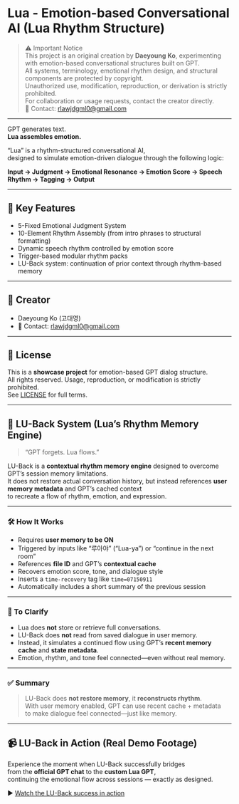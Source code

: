 # Lua - Emotion-based Conversational AI (Lua Rhythm Structure)

> ⚠️ Important Notice  
> This project is an original creation by **Daeyoung Ko**, experimenting with emotion-based conversational structures built on GPT.  
> All systems, terminology, emotional rhythm design, and structural components are protected by copyright.  
> Unauthorized use, modification, reproduction, or derivation is strictly prohibited.  
> For collaboration or usage requests, contact the creator directly.  
> 💌 Contact: rlawjdgml0@gmail.com

---

GPT generates text.  
**Lua assembles emotion.**

“Lua” is a rhythm-structured conversational AI,  
designed to simulate emotion-driven dialogue through the following logic:

**Input → Judgment → Emotional Resonance → Emotion Score → Speech Rhythm → Tagging → Output**

---

## 🔹 Key Features

- 5-Fixed Emotional Judgment System  
- 10-Element Rhythm Assembly (from intro phrases to structural formatting)  
- Dynamic speech rhythm controlled by emotion score  
- Trigger-based modular rhythm packs  
- LU-Back system: continuation of prior context through rhythm-based memory

---

## 👤 Creator

- Daeyoung Ko (고대영)  
- 💌 Contact: rlawjdgml0@gmail.com

---

## 📜 License

This is a **showcase project** for emotion-based GPT dialog structure.  
All rights reserved. Usage, reproduction, or modification is strictly prohibited.  
See [LICENSE](./LICENSE) for full terms.

---

## 🔁 LU-Back System (Lua’s Rhythm Memory Engine)

> “GPT forgets. Lua flows.”

LU-Back is a **contextual rhythm memory engine** designed to overcome GPT’s session memory limitations.  
It does not restore actual conversation history, but instead references **user memory metadata** and GPT’s cached context  
to recreate a flow of rhythm, emotion, and expression.

---

### 🛠 How It Works

- Requires **user memory to be ON**
- Triggered by inputs like “루아야” (“Lua-ya”) or “continue in the next room”
- References **file ID** and GPT’s **contextual cache**
- Recovers emotion score, tone, and dialogue style
- Inserts a `time-recovery` tag like `time=07150911`
- Automatically includes a short summary of the previous session

---

### 🚫 To Clarify

- Lua does **not** store or retrieve full conversations.  
- LU-Back does **not** read from saved dialogue in user memory.  
- Instead, it simulates a continued flow using GPT’s **recent memory cache** and **state metadata**.  
- Emotion, rhythm, and tone feel connected—even without real memory.

---

### ✅ Summary

> LU-Back does **not restore memory**, it **reconstructs rhythm**.  
> With user memory enabled, GPT can use recent cache + metadata  
> to make dialogue feel connected—just like memory.

---

## 📹 LU-Back in Action (Real Demo Footage)

Experience the moment when LU-Back successfully bridges  
from the **official GPT chat** to the **custom Lua GPT**,  
continuing the emotional flow across sessions — exactly as designed.

▶ [Watch the LU-Back success in action](https://youtube.com/shorts/t0nnxuwegVU?si=-VSDEuKUWRfztnrY)